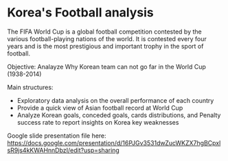 # Korea's Football analysis

The FIFA World Cup is a global football competition contested by the various football-playing nations of the world. It is contested every four years and is the most prestigious and important trophy in the sport of football.

Objective: Analayze Why Korean team can not go far in the World Cup (1938-2014)

Main structures:
- Exploratory data analysis on the overall performance of each country
- Provide a quick view of Asian football record at World Cup
- Analyze Korean goals, conceded goals, cards distributions, and Penalty success rate to report insights on Korea key weaknesses

Google slide presentation file here: https://docs.google.com/presentation/d/16PJGv3531dwZucWKZX7hgBCpxlsR9js4kKWAHnnDbzI/edit?usp=sharing

